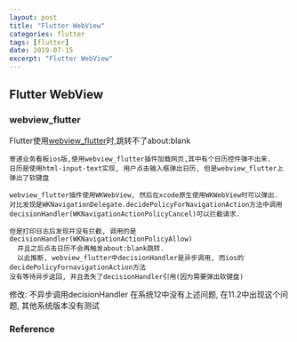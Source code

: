 ```yaml
---
layout: post
title: "Flutter WebView"
categories: flutter
tags: [flutter]
date: 2019-07-15
excerpt: "Flutter WebView"
---
```


## Flutter WebView

### webview_flutter
Flutter使用[webview_flutter](https://github.com/flutter/plugins/tree/master/packages/webview_flutter)时,跳转不了about:blank

    寄递业务看板ios版,使用webview_flutter插件加载网页,其中有个日历控件弹不出来.
    日历是使用html-input-text实现, 用户点击输入框弹出日历, 但是webview_flutter上弹出了软键盘

    webview_flutter插件使用WKWebView, 然后在xcode原生使用WKWebView时可以弹出.
    对比发现是WKNavigationDelegate.decidePolicyForNavigationAction方法中调用
    decisionHandler(WKNavigationActionPolicyCancel)可以拦截请求.

    但是打印日志后发现并没有拦截, 调用的是decisionHandler(WKNavigationActionPolicyAllow)
      并且之后点击日历不会再触发about:blank跳转.
      以此推断, webview_flutter中decisionHandler是异步调用, 而ios的decidePolicyFornavigationAction方法
    没有等待异步返回, 并且丢失了decisionHandler引用(因为需要弹出软键盘)


修改:
    不异步调用decisionHandler
    在系统12中没有上述问题, 在11.2中出现这个问题, 其他系统版本没有测试



### Reference

